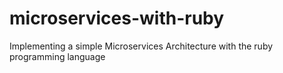 # microservices-with-ruby
Implementing a simple Microservices Architecture with the ruby programming language
